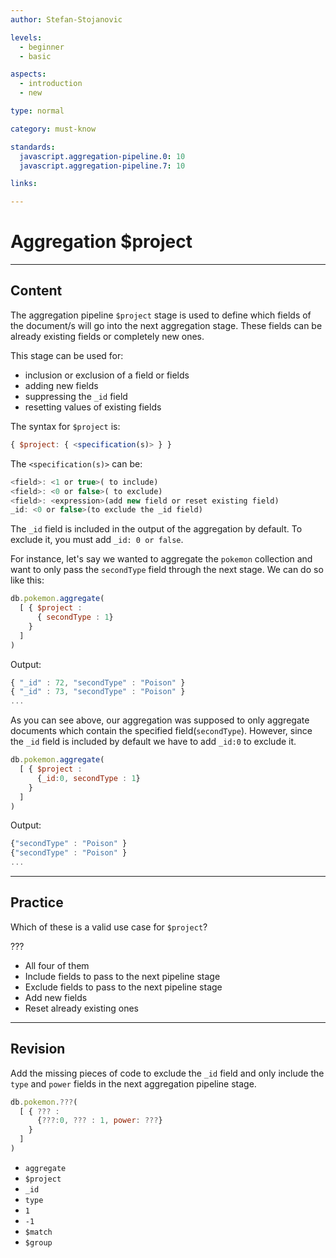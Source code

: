 ```yaml
---
author: Stefan-Stojanovic

levels:
  - beginner
  - basic

aspects:
  - introduction
  - new

type: normal

category: must-know

standards:
  javascript.aggregation-pipeline.0: 10
  javascript.aggregation-pipeline.7: 10

links:

---
```

# Aggregation $project
---
## Content

The aggregation pipeline `$project` stage is used to define which fields of the document/s will go into the next aggregation stage. These fields can be already existing fields or completely new ones.

This stage can be used for:
- inclusion or exclusion of a field or fields
- adding new fields
- suppressing the `_id` field
- resetting  values of existing fields

The syntax for `$project` is:
```javascript
{ $project: { <specification(s)> } }
```

The `<specification(s)>` can be:
```javascript
<field>: <1 or true>( to include)
<field>: <0 or false>( to exclude)
<field>: <expression>(add new field or reset existing field)
_id: <0 or false>(to exclude the _id field)
```

The `_id` field is included in the output of the aggregation by default. To exclude it, you must add `_id: 0 or false`.

For instance, let's say we wanted to aggregate the `pokemon` collection and want to only pass the `secondType` field through the next stage. We can do so like this:
```javascript
db.pokemon.aggregate(
  [ { $project :
      { secondType : 1}
    }
  ]
)
```
Output:
```javascript
{ "_id" : 72, "secondType" : "Poison" }
{ "_id" : 73, "secondType" : "Poison" }
...
```
As you can see above, our aggregation was supposed to only aggregate documents which contain the specified field(`secondType`). However, since the `_id` field is included by default we have to add `_id:0` to exclude it.
```javascript
db.pokemon.aggregate(
  [ { $project :
      {_id:0, secondType : 1}
    }
  ]
)
```
Output:
```javascript
{"secondType" : "Poison" }
{"secondType" : "Poison" }
...
```

---
## Practice

Which of these is a valid use case for `$project`?

???

* All four of them
* Include fields to pass to the next pipeline stage
* Exclude fields to pass to the next pipeline stage
* Add new fields
* Reset already existing ones

---
## Revision

Add the missing pieces of code to exclude the `_id` field and only include the `type` and `power` fields in the next aggregation pipeline stage.

```javascript
db.pokemon.???(
  [ { ??? :
      {???:0, ??? : 1, power: ???}
    }
  ]
)
```

* `aggregate`
* `$project`
* `_id`
* `type`
* `1`
* `-1`
* `$match`
* `$group`
